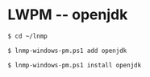 # LWPM -- openjdk

```bash
$ cd ~/lnmp

$ lnmp-windows-pm.ps1 add openjdk

$ lnmp-windows-pm.ps1 install openjdk
```

